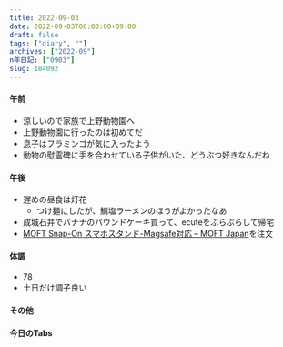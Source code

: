 ```yaml
---
title: 2022-09-03
date: 2022-09-03T00:00:00+09:00
draft: false
tags: ["diary", ""]
archives: ["2022-09"]
n年日記: ["0903"]
slug: 184092
---
```

#### 午前
- 涼しいので家族で上野動物園へ
- 上野動物園に行ったのは初めてだ
- 息子はフラミンゴが気に入ったよう
- 動物の慰霊碑に手を合わせている子供がいた、どうぶつ好きなんだね
#### 午後
- 遅めの昼食は灯花
  - つけ麺にしたが、鯛塩ラーメンのほうがよかったなあ
- 成城石井でバナナのパウンドケーキ買って、ecuteをぶらぶらして帰宅
- [MOFT Snap-On スマホスタンド-Magsafe対応 – MOFT Japan](https://www.moftjapan.com/products/moft-snap-on-phone-stand-wallet-magsafe-compatible?variant=42378058236161)を注文
#### 体調
- 78
- 土日だけ調子良い
#### その他
#### 今日のTabs